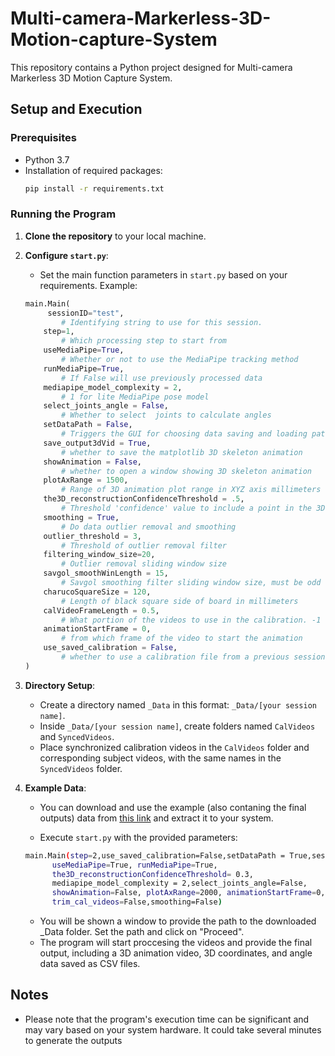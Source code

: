 # Multi-camera-Markerless-3D-Motion-capture-System


This repository contains a Python project designed for Multi-camera Markerless 3D Motion Capture System.

## Setup and Execution

### Prerequisites

- Python 3.7
- Installation of required packages:
    ```bash
    pip install -r requirements.txt
    ```

### Running the Program

1. **Clone the repository** to your local machine.

2. **Configure `start.py`**:
    - Set the main function parameters in `start.py` based on your requirements. Example:
    ```python
    main.Main(
         sessionID="test",
            # Identifying string to use for this session.
        step=1,
            # Which processing step to start from
        useMediaPipe=True,
            # Whether or not to use the MediaPipe tracking method
        runMediaPipe=True,
            # If False will use previously processed data
        mediapipe_model_complexity = 2,
            # 1 for lite MediaPipe pose model
        select_joints_angle = False,
            # Whether to select  joints to calculate angles
        setDataPath = False,
            # Triggers the GUI for choosing data saving and loading path
        save_output3dVid = True,
            # whether to save the matplotlib 3D skeleton animation
        showAnimation = False,
            # whether to open a window showing 3D skeleton animation
        plotAxRange = 1500,
            # Range of 3D animation plot range in XYZ axis millimeters
        the3D_reconstructionConfidenceThreshold = .5,
            # Threshold 'confidence' value to include a point in the 3D reconstruction
        smoothing = True,
            # Do data outlier removal and smoothing
        outlier_threshold = 3,
            # Threshold of outlier removal filter
        filtering_window_size=20,
            # Outlier removal sliding window size
        savgol_smoothWinLength = 15,
            # Savgol smoothing filter sliding window size, must be odd
        charucoSquareSize = 120,
            # Length of black square side of board in millimeters
        calVideoFrameLength = 0.5,
            # What portion of the videos to use in the calibration. -1 uses the whole recording
        animationStartFrame = 0,
            # from which frame of the video to start the animation
        use_saved_calibration = False,
            # whether to use a calibration file from a previous session
    )
    ```

3. **Directory Setup**:
    - Create a directory named `_Data` in this format: `_Data/[your session name]`.
    - Inside `_Data/[your session name]`, create folders named `CalVideos` and `SyncedVideos`.
    - Place synchronized calibration videos in the `CalVideos` folder and corresponding subject videos, with the same names in the `SyncedVideos` folder.

4. **Example Data**:
    - You can download and use the example (also contaning the final outputs) data from [this link](https://drive.google.com/drive/folders/1zCEKPteKGi976wzmMp3WFPF8V88fDnbS?usp=drive_link) and extract it to your system.

    - Execute `start.py` with the provided parameters:
    ```bash
    main.Main(step=2,use_saved_calibration=False,setDataPath = True,sessionID="eceL1",charucoSquareSize=60,
          useMediaPipe=True, runMediaPipe=True,
          the3D_reconstructionConfidenceThreshold= 0.3,
          mediapipe_model_complexity = 2,select_joints_angle=False,
          showAnimation=False, plotAxRange=2000, animationStartFrame=0,
          trim_cal_videos=False,smoothing=False)
    ```
    - You will be shown a window to provide the path to the downloaded _Data folder. Set the path and click on "Proceed".
    - The program will start proccesing the videos and provide the final output, including a 3D animation video, 3D coordinates, and angle data saved as CSV files.

## Notes

- Please note that the program's execution time can be significant and may vary based on your system hardware. It could take several minutes to generate the outputs

